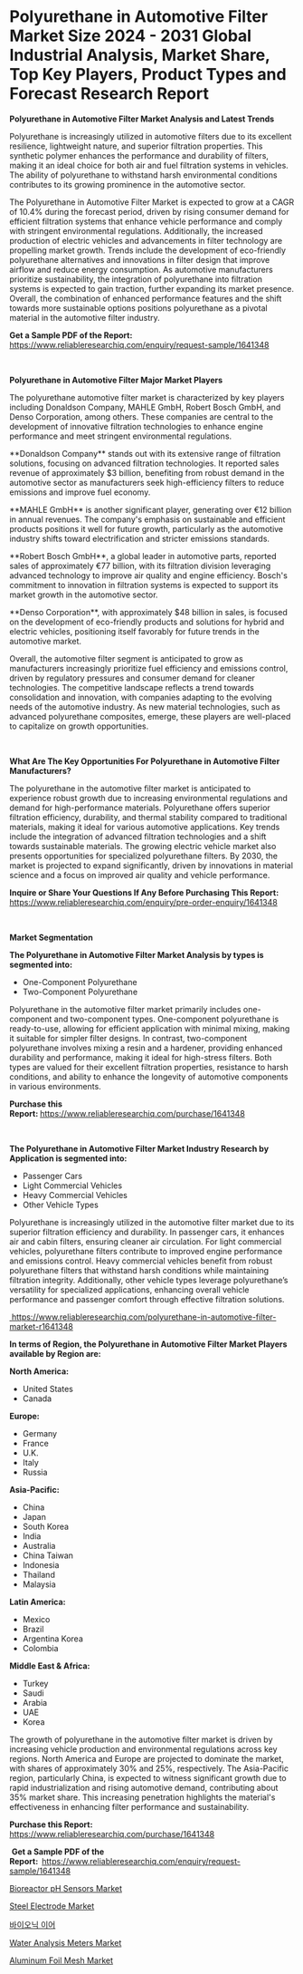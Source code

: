 <p><h1>Polyurethane in Automotive Filter Market Size 2024 - 2031 Global Industrial Analysis, Market Share, Top Key Players, Product Types and Forecast Research Report</h1></p><p><strong>Polyurethane in Automotive Filter Market Analysis and Latest Trends</strong></p>
<p><p>Polyurethane is increasingly utilized in automotive filters due to its excellent resilience, lightweight nature, and superior filtration properties. This synthetic polymer enhances the performance and durability of filters, making it an ideal choice for both air and fuel filtration systems in vehicles. The ability of polyurethane to withstand harsh environmental conditions contributes to its growing prominence in the automotive sector.</p><p>The Polyurethane in Automotive Filter Market is expected to grow at a CAGR of 10.4% during the forecast period, driven by rising consumer demand for efficient filtration systems that enhance vehicle performance and comply with stringent environmental regulations. Additionally, the increased production of electric vehicles and advancements in filter technology are propelling market growth. Trends include the development of eco-friendly polyurethane alternatives and innovations in filter design that improve airflow and reduce energy consumption. As automotive manufacturers prioritize sustainability, the integration of polyurethane into filtration systems is expected to gain traction, further expanding its market presence. Overall, the combination of enhanced performance features and the shift towards more sustainable options positions polyurethane as a pivotal material in the automotive filter industry.</p></p>
<p><strong>Get a Sample PDF of the Report:&nbsp;</strong> <a href="https://www.reliableresearchiq.com/enquiry/request-sample/1641348?utm_campaign=1102&utm_medium=2&utm_source=Github&utm_content=ia&utm_term=10112024&utm_id=polyurethane-in-automotive-filter">https://www.reliableresearchiq.com/enquiry/request-sample/1641348</a></p>
<p>&nbsp;</p>
<p><strong>Polyurethane in Automotive Filter Major Market Players</strong></p>
<p><p>The polyurethane automotive filter market is characterized by key players including Donaldson Company, MAHLE GmbH, Robert Bosch GmbH, and Denso Corporation, among others. These companies are central to the development of innovative filtration technologies to enhance engine performance and meet stringent environmental regulations.</p><p>**Donaldson Company** stands out with its extensive range of filtration solutions, focusing on advanced filtration technologies. It reported sales revenue of approximately $3 billion, benefiting from robust demand in the automotive sector as manufacturers seek high-efficiency filters to reduce emissions and improve fuel economy.</p><p>**MAHLE GmbH** is another significant player, generating over €12 billion in annual revenues. The company's emphasis on sustainable and efficient products positions it well for future growth, particularly as the automotive industry shifts toward electrification and stricter emissions standards.</p><p>**Robert Bosch GmbH**, a global leader in automotive parts, reported sales of approximately €77 billion, with its filtration division leveraging advanced technology to improve air quality and engine efficiency. Bosch's commitment to innovation in filtration systems is expected to support its market growth in the automotive sector.</p><p>**Denso Corporation**, with approximately $48 billion in sales, is focused on the development of eco-friendly products and solutions for hybrid and electric vehicles, positioning itself favorably for future trends in the automotive market.</p><p>Overall, the automotive filter segment is anticipated to grow as manufacturers increasingly prioritize fuel efficiency and emissions control, driven by regulatory pressures and consumer demand for cleaner technologies. The competitive landscape reflects a trend towards consolidation and innovation, with companies adapting to the evolving needs of the automotive industry. As new material technologies, such as advanced polyurethane composites, emerge, these players are well-placed to capitalize on growth opportunities.</p></p>
<p>&nbsp;</p>
<p><strong>What Are The Key Opportunities For Polyurethane in Automotive Filter Manufacturers?</strong></p>
<p><p>The polyurethane in the automotive filter market is anticipated to experience robust growth due to increasing environmental regulations and demand for high-performance materials. Polyurethane offers superior filtration efficiency, durability, and thermal stability compared to traditional materials, making it ideal for various automotive applications. Key trends include the integration of advanced filtration technologies and a shift towards sustainable materials. The growing electric vehicle market also presents opportunities for specialized polyurethane filters. By 2030, the market is projected to expand significantly, driven by innovations in material science and a focus on improved air quality and vehicle performance.</p></p>
<p><strong>Inquire or Share Your Questions If Any Before Purchasing This Report:</strong> <a href="https://www.reliableresearchiq.com/enquiry/pre-order-enquiry/1641348?utm_campaign=1102&utm_medium=2&utm_source=Github&utm_content=ia&utm_term=10112024&utm_id=polyurethane-in-automotive-filter">https://www.reliableresearchiq.com/enquiry/pre-order-enquiry/1641348</a></p>
<p>&nbsp;</p>
<p><strong>Market Segmentation</strong></p>
<p><strong>The Polyurethane in Automotive Filter Market Analysis by types is segmented into:</strong></p>
<p><ul><li>One-Component Polyurethane</li><li>Two-Component Polyurethane</li></ul></p>
<p><p>Polyurethane in the automotive filter market primarily includes one-component and two-component types. One-component polyurethane is ready-to-use, allowing for efficient application with minimal mixing, making it suitable for simpler filter designs. In contrast, two-component polyurethane involves mixing a resin and a hardener, providing enhanced durability and performance, making it ideal for high-stress filters. Both types are valued for their excellent filtration properties, resistance to harsh conditions, and ability to enhance the longevity of automotive components in various environments.</p></p>
<p><strong>Purchase this Report:&nbsp;</strong><a href="https://www.reliableresearchiq.com/purchase/1641348?utm_campaign=1102&utm_medium=2&utm_source=Github&utm_content=ia&utm_term=10112024&utm_id=polyurethane-in-automotive-filter">https://www.reliableresearchiq.com/purchase/1641348</a></p>
<p>&nbsp;</p>
<p><strong>The Polyurethane in Automotive Filter Market Industry Research by Application is segmented into:</strong></p>
<p><ul><li>Passenger Cars</li><li>Light Commercial Vehicles</li><li>Heavy Commercial Vehicles</li><li>Other Vehicle Types</li></ul></p>
<p><p>Polyurethane is increasingly utilized in the automotive filter market due to its superior filtration efficiency and durability. In passenger cars, it enhances air and cabin filters, ensuring cleaner air circulation. For light commercial vehicles, polyurethane filters contribute to improved engine performance and emissions control. Heavy commercial vehicles benefit from robust polyurethane filters that withstand harsh conditions while maintaining filtration integrity. Additionally, other vehicle types leverage polyurethane’s versatility for specialized applications, enhancing overall vehicle performance and passenger comfort through effective filtration solutions.</p></p>
<p><a href="https://www.reliableresearchiq.com/polyurethane-in-automotive-filter-market-r1641348?utm_campaign=1102&utm_medium=2&utm_source=Github&utm_content=ia&utm_term=10112024&utm_id=polyurethane-in-automotive-filter">&nbsp;https://www.reliableresearchiq.com/polyurethane-in-automotive-filter-market-r1641348</a></p>
<p><strong>In terms of Region, the Polyurethane in Automotive Filter Market Players available by Region are:</strong></p>
<p>
    <p> <strong> North America: </strong>
        <ul>
            <li>United States</li>
            <li>Canada</li>
        </ul>
        </p> 
    <p> <strong> Europe: </strong>
        <ul>
            <li>Germany</li>
            <li>France</li>
            <li>U.K.</li>
            <li>Italy</li>
            <li>Russia</li>
        </ul>
        </p> 
    <p> <strong> Asia-Pacific: </strong>
        <ul>
            <li>China</li>
            <li>Japan</li>
            <li>South Korea</li>
            <li>India</li>
            <li>Australia</li>
            <li>China Taiwan</li>
            <li>Indonesia</li>
            <li>Thailand</li>
            <li>Malaysia</li>
        </ul>
        </p> 
    <p> <strong> Latin America: </strong>
        <ul>
            <li>Mexico</li>
            <li>Brazil</li>
            <li>Argentina Korea</li>
            <li>Colombia</li>
        </ul>
        </p> 
    <p> <strong> Middle East & Africa: </strong>
        <ul>
            <li>Turkey</li>
            <li>Saudi</li>
            <li>Arabia</li>
            <li>UAE</li>
            <li>Korea</li>
        </ul>
    </p>
    </p>
<p><p>The growth of polyurethane in the automotive filter market is driven by increasing vehicle production and environmental regulations across key regions. North America and Europe are projected to dominate the market, with shares of approximately 30% and 25%, respectively. The Asia-Pacific region, particularly China, is expected to witness significant growth due to rapid industrialization and rising automotive demand, contributing about 35% market share. This increasing penetration highlights the material's effectiveness in enhancing filter performance and sustainability.</p></p>
<p><strong>Purchase this Report: </strong><a href="https://www.reliableresearchiq.com/purchase/1641348?utm_campaign=1102&utm_medium=2&utm_source=Github&utm_content=ia&utm_term=10112024&utm_id=polyurethane-in-automotive-filter">https://www.reliableresearchiq.com/purchase/1641348</a></p>
<p>&nbsp;<strong>Get a Sample PDF of the Report:&nbsp;&nbsp;</strong><a href="https://www.reliableresearchiq.com/enquiry/request-sample/1641348?utm_campaign=1102&utm_medium=2&utm_source=Github&utm_content=ia&utm_term=10112024&utm_id=polyurethane-in-automotive-filter">https://www.reliableresearchiq.com/enquiry/request-sample/1641348</a></p>
<p><strong></strong></p>
<p><p><a href="https://www.linkedin.com/pulse/bioreactor-ph-sensors-market-global-insights-regional-analysis-lp3qc?utm_campaign=1102&utm_medium=2&utm_source=Github&utm_content=ia&utm_term=10112024&utm_id=polyurethane-in-automotive-filter">Bioreactor pH Sensors Market</a></p><p><a href="https://github.com/elseludvikoh/Market-Research-Report-List-1/blob/main/steel-electrode-market.md?utm_campaign=1102&utm_medium=2&utm_source=Github&utm_content=ia&utm_term=10112024&utm_id=polyurethane-in-automotive-filter">Steel Electrode Market</a></p><p><a href="https://github.com/laholand/Market-Research-Report-List-6/blob/main/690237423244.md?utm_campaign=1102&utm_medium=2&utm_source=Github&utm_content=ia&utm_term=10112024&utm_id=polyurethane-in-automotive-filter">바이오닉 이어</a></p><p><a href="https://www.linkedin.com/pulse/water-analysis-meters-industry-report-market-size-share-g2duc?utm_campaign=1102&utm_medium=2&utm_source=Github&utm_content=ia&utm_term=10112024&utm_id=polyurethane-in-automotive-filter">Water Analysis Meters Market</a></p><p><a href="https://github.com/ibbiechinotit/Market-Research-Report-List-1/blob/main/aluminum-foil-mesh-market.md?utm_campaign=1102&utm_medium=2&utm_source=Github&utm_content=ia&utm_term=10112024&utm_id=polyurethane-in-automotive-filter">Aluminum Foil Mesh Market</a></p></p>